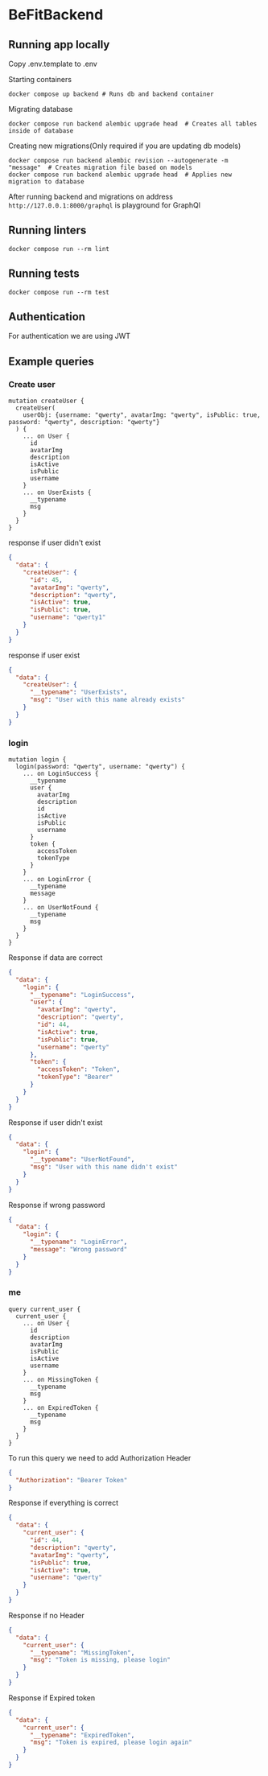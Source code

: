 # BeFitBackend

## Running app locally
Copy .env.template to .env

Starting containers
```shell
docker compose up backend # Runs db and backend container
```

Migrating database
```shell
docker compose run backend alembic upgrade head  # Creates all tables inside of database
```

Creating new migrations(Only required if you are updating db models)
```shell
docker compose run backend alembic revision --autogenerate -m "message"  # Creates migration file based on models
docker compose run backend alembic upgrade head  # Applies new migration to database
```

After running backend and migrations on address `http://127.0.0.1:8000/graphql` is playground for GraphQl

## Running linters
```shell
docker compose run --rm lint
```

## Running tests
```shell
docker compose run --rm test
```

## Authentication
For authentication we are using JWT

## Example queries

### Create user
```gql
mutation createUser {
  createUser(
    userObj: {username: "qwerty", avatarImg: "qwerty", isPublic: true, password: "qwerty", description: "qwerty"}
  ) {
    ... on User {
      id
      avatarImg
      description
      isActive
      isPublic
      username
    }
    ... on UserExists {
      __typename
      msg
    }
  }
}
```
response if user didn't exist
```json
{
  "data": {
    "createUser": {
      "id": 45,
      "avatarImg": "qwerty",
      "description": "qwerty",
      "isActive": true,
      "isPublic": true,
      "username": "qwerty1"
    }
  }
}
```
response if user exist
```json
{
  "data": {
    "createUser": {
      "__typename": "UserExists",
      "msg": "User with this name already exists"
    }
  }
}
```

### login
```gql
mutation login {
  login(password: "qwerty", username: "qwerty") {
    ... on LoginSuccess {
      __typename
      user {
        avatarImg
        description
        id
        isActive
        isPublic
        username
      }
      token {
        accessToken
        tokenType
      }
    }
    ... on LoginError {
      __typename
      message
    }
    ... on UserNotFound {
      __typename
      msg
    }
  }
}
```
Response if data are correct
```json
{
  "data": {
    "login": {
      "__typename": "LoginSuccess",
      "user": {
        "avatarImg": "qwerty",
        "description": "qwerty",
        "id": 44,
        "isActive": true,
        "isPublic": true,
        "username": "qwerty"
      },
      "token": {
        "accessToken": "Token",
        "tokenType": "Bearer"
      }
    }
  }
}
```
Response if user didn't exist
```json
{
  "data": {
    "login": {
      "__typename": "UserNotFound",
      "msg": "User with this name didn't exist"
    }
  }
}
```
Response if wrong password
```json
{
  "data": {
    "login": {
      "__typename": "LoginError",
      "message": "Wrong password"
    }
  }
}
```
### me
```gql
query current_user {
  current_user {
    ... on User {
      id
      description
      avatarImg
      isPublic
      isActive
      username
    }
    ... on MissingToken {
      __typename
      msg
    }
    ... on ExpiredToken {
      __typename
      msg
    }
  }
}
```
To run this query we need to add Authorization Header
```json
{
  "Authorization": "Bearer Token"
}
```
Response if everything is correct
```json
{
  "data": {
    "current_user": {
      "id": 44,
      "description": "qwerty",
      "avatarImg": "qwerty",
      "isPublic": true,
      "isActive": true,
      "username": "qwerty"
    }
  }
}
```
Response if no Header
```json
{
  "data": {
    "current_user": {
      "__typename": "MissingToken",
      "msg": "Token is missing, please login"
    }
  }
}
```
Response if Expired token
```json
{
  "data": {
    "current_user": {
      "__typename": "ExpiredToken",
      "msg": "Token is expired, please login again"
    }
  }
}
```
